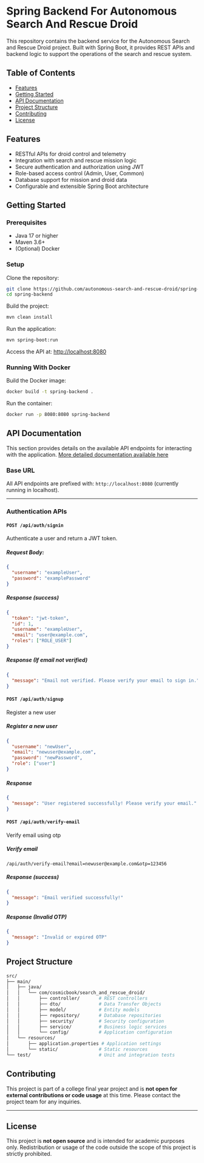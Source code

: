 # Spring Backend For Autonomous Search And Rescue Droid

This repository contains the backend service for the Autonomous Search and Rescue Droid project. Built with Spring Boot, it provides REST APIs and backend logic to support the operations of the search and rescue system.  

## Table of Contents
- [Features](#features)  
- [Getting Started](#getting-started)  
- [API Documentation](#api-documentation)  
- [Project Structure](#project-structure)  
- [Contributing](#contributing)  
- [License](#license)  

## Features
- RESTful APIs for droid control and telemetry  
- Integration with search and rescue mission logic  
- Secure authentication and authorization using JWT  
- Role-based access control (Admin, User, Common)  
- Database support for mission and droid data  
- Configurable and extensible Spring Boot architecture  

## Getting Started

### Prerequisites
- Java 17 or higher  
- Maven 3.6+  
- (Optional) Docker  

### Setup

Clone the repository:  
```bash
git clone https://github.com/autonomous-search-and-rescue-droid/spring-backend.git  
cd spring-backend  
```

Build the project:
```bash
mvn clean install  
```

Run the application:
```bash
mvn spring-boot:run  
```

Access the API at: <http://localhost:8080>

### Running With Docker

Build the Docker image:
```bash
docker build -t spring-backend .  
```

Run the container:
```bash
docker run -p 8080:8080 spring-backend  
```

## API Documentation

This section provides details on the available API endpoints for interacting with the application.
[More detailed documentation available here](https://docs-jade-nu.vercel.app)

### Base URL

All API endpoints are prefixed with: `http://localhost:8080` (currently running in localhost).

---

### Authentication APIs

#### `POST /api/auth/signin`

Authenticate a user and return a JWT token.

##### Request Body:

```json
{
  "username": "exampleUser",
  "password": "examplePassword"
}
```

##### Response (success)
```json
{
  "token": "jwt-token",
  "id": 1,
  "username": "exampleUser",
  "email": "user@example.com",
  "roles": ["ROLE_USER"]
}
```

##### Response (If email not verified)
```json
{
  "message": "Email not verified. Please verify your email to sign in."
}
```


#### `POST /api/auth/signup`

Register a new user

##### Register a new user
```json
{
  "username": "newUser",
  "email": "newuser@example.com",
  "password": "newPassword",
  "role": ["user"]
}
```

##### Response
```json
{
  "message": "User registered successfully! Please verify your email."
}
```

#### `POST /api/auth/verify-email`

Verify email using otp

##### Verify email

```url
/api/auth/verify-email?email=newuser@example.com&otp=123456
```

##### Response (success)

```json
{
  "message": "Email verified successfully!"
}
```

##### Response (Invalid OTP)
```json
{
  "message": "Invalid or expired OTP"
}
```

## Project Structure

```bash
src/
├── main/
│   ├── java/
│   │   └── com/cosmicbook/search_and_rescue_droid/
│   │       ├── controller/       # REST controllers
│   │       ├── dto/              # Data Transfer Objects
│   │       ├── model/            # Entity models
│   │       ├── repository/       # Database repositories
│   │       ├── security/         # Security configuration
│   │       ├── service/          # Business logic services
│   │       └── config/           # Application configuration
│   └── resources/
│       ├── application.properties # Application settings
│       └── static/               # Static resources
└── test/                         # Unit and integration tests
```

## Contributing

This project is part of a college final year project and is **not open for external contributions or code usage** at this time. Please contact the project team for any inquiries.

---

## License

This project is **not open source** and is intended for academic purposes only. Redistribution or usage of the code outside the scope of this project is strictly prohibited.
